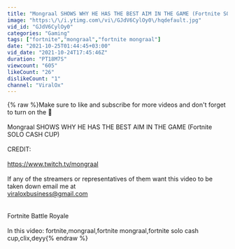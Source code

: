 ```yaml
---
title: "Mongraal SHOWS WHY HE HAS THE BEST AIM IN THE GAME (Fortnite SOLO CASH CUP)"
image: "https:\/\/i.ytimg.com\/vi\/GJdV6CylOy0\/hqdefault.jpg"
vid_id: "GJdV6CylOy0"
categories: "Gaming"
tags: ["fortnite","mongraal","fortnite mongraal"]
date: "2021-10-25T01:44:45+03:00"
vid_date: "2021-10-24T17:45:46Z"
duration: "PT18M7S"
viewcount: "605"
likeCount: "26"
dislikeCount: "1"
channel: "ViralOx"
---
```

{% raw %}Make sure to like and subscribe for more videos and don't forget to turn on the 🔔<br /><br />Mongraal SHOWS WHY HE HAS THE BEST AIM IN THE GAME (Fortnite SOLO CASH CUP)<br /><br />CREDIT:<br /><br /><a rel="nofollow" target="blank" href="https://www.twitch.tv/mongraal">https://www.twitch.tv/mongraal</a><br /><br />If any of the streamers or representatives of them want this video to be taken down email me at <br />viraloxbusiness@gmail.com<br /><br /><br />Fortnite Battle Royale<br /><br />In this video: fortnite,mongraal,fortnite mongraal,fortnite solo cash cup,clix,deyy{% endraw %}
